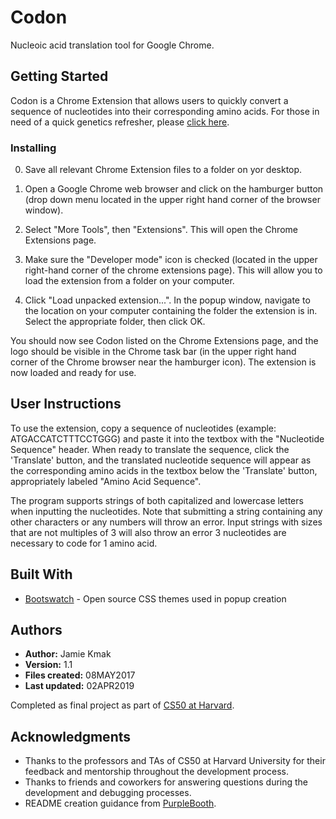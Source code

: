# Codon

Nucleoic acid translation tool for Google Chrome.

## Getting Started

Codon is a Chrome Extension that allows users to quickly convert a sequence of nucleotides into their corresponding amino acids. For those in need of a quick genetics refresher, please [click here](https://en.wikipedia.org/wiki/DNA_codon_table).

### Installing

0) Save all relevant Chrome Extension files to a folder on yor desktop.


1) Open a Google Chrome web browser and click on the hamburger button (drop down menu located in the upper right hand corner of the browser window).
2) Select "More Tools", then "Extensions". This will open the Chrome Extensions page.


3) Make sure the "Developer mode" icon is checked (located in the upper right-hand corner of the chrome extensions page). This will allow you to load the extension from a folder on your computer.


4) Click "Load unpacked extension...". In the popup window, navigate to the location on  your computer containing the folder the extension is in. Select the appropriate folder, then click OK.


You should now see Codon listed on the Chrome Extensions page, and the logo should be visible in the Chrome task bar (in the upper right hand corner of the Chrome browser near the hamburger icon). The extension is now loaded and ready for use.

## User Instructions

To use the extension, copy a sequence of nucleotides (example: ATGACCATCTTTCCTGGG) and paste it into the textbox with the "Nucleotide Sequence" header. When ready to translate the sequence, click the 'Translate' button, and the translated nucleotide sequence will appear as the corresponding amino acids in the textbox below the 'Translate' button, appropriately labeled "Amino Acid Sequence". 



The program supports strings of both capitalized and lowercase letters when inputting the nucleotides. Note that submitting a string containing any other characters or any numbers will throw an error. Input strings with sizes that are not multiples of 3 will also throw an error 3 nucleotides are necessary to code for 1 amino acid.


## Built With

* [Bootswatch](https://bootswatch.com/) - Open source CSS themes used in popup creation

## Authors

* **Author:** Jamie Kmak
* **Version:** 1.1
* **Files created:** 08MAY2017
* **Last updated:** 02APR2019

Completed as final project as part of [CS50 at Harvard](https://cs50.harvard.edu/college/).

## Acknowledgments

* Thanks to the professors and TAs of CS50 at Harvard University for their feedback and mentorship throughout the development process. 
* Thanks to friends and coworkers for answering questions during the development and debugging processes.
* README creation guidance from [PurpleBooth](https://gist.github.com/PurpleBooth/109311bb0361f32d87a2).
